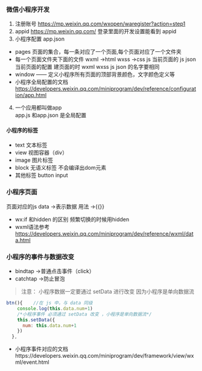### 微信小程序开发

1. 注册账号
   https://mp.weixin.qq.com/wxopen/waregister?action=step1
2. appid
   https://mp.weixin.qq.com/ 登录里面的开发设置能看到 appid
3. 小程序配置 app.json  

- pages 页面的集合，每一条对应了一个页面,每个页面对应了一个文件夹
- 每一个页面文件夹下面的文件 wxml ->html wxss ->css js 当前页面的 js json 当前页面的配置 建页面的时 wxml wxss js json 的名字要相同
- window —— 定义小程序所有页面的顶部背景颜色，文字颜色定义等
- 小程序全局配置的文档 https://developers.weixin.qq.com/miniprogram/dev/reference/configuration/app.html
4. 一个应用都叫做app  
app.js 和app.json 是全局配置  
#### 小程序的标签
- text 文本标签
- view 视图容器（div）
- image 图片标签
- block 无语义标签 不会编译出dom元素
- 其他标签 button input 
### 小程序页面
页面对应的js 
data ->表示数据
用法  ->{{}}
- wx:if 和hidden 的区别 频繁切换的时候用hidden 
- wxml语法参考 
https://developers.weixin.qq.com/miniprogram/dev/reference/wxml/data.html





### 小程序的事件与数据改变
- bindtap ->普通点击事件（click）
- catchtap ->防止冒泡 
> 注意： 小程序数据一定要通过 setData 进行改变 因为小程序是单向数据流 
```js
btn(){    //在 js 中，与 data 同级
    console.log(this.data.num+1)
    /*小程序事件 必须通过 setData 改变 ，小程序是单向数据流*/ 
    this.setData({
      num: this.data.num+1
    })
  },
``` 
- 小程序事件对应的文档https://developers.weixin.qq.com/miniprogram/dev/framework/view/wxml/event.html 
